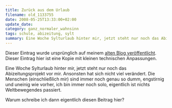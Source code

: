 ```yaml
---
title: Zurück aus dem Urlaub
filename: old_1133755
date: 2008-05-25T13:33:00+02:00
update_date:
category: ganz_normaler_wahnsinn
tags: schule, abizeitung, sylt
summary: Eine Woche Sylturlaub hinter mir, jetzt steht nur noch das Abizeitungsprojekt vor mir.
---
```

Dieser Eintrag wurde ursprünglich auf meinem [alten Blog veröffentlicht](https://stu.blogger.de/stories/1133755/). Dieser Eintrag hier ist eine Kopie mit kleinen technischen Anpassungen.

Eine Woche Sylturlaub hinter mir, jetzt steht nur noch das Abizeitungsprojekt vor mir.
Ansonsten hat sich nicht viel verändert. Die Menschen (einschließlich mir) sind immer noch genau so dumm, engstirnig und uneinig wie vorher, ich bin immer noch solo, eigentlich ist nichts Weltbewegendes passiert.

Warum schreibe ich dann eigentlich diesen Beitrag hier?
